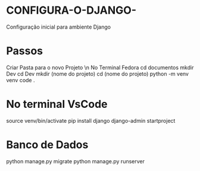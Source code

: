 # CONFIGURA-O-DJANGO-
Configuração inicial para ambiente Django

# Passos
Criar Pasta para o novo Projeto \n
No Terminal Fedora
 cd documentos
 mkdir Dev
 cd Dev
 mkdir (nome do projeto)
 cd (nome do projeto)
 python -m venv venv
 code .
 
# No terminal VsCode
source venv/bin/activate
pip install django
django-admin startproject 

# Banco de Dados
python manage.py migrate
python manage.py runserver
